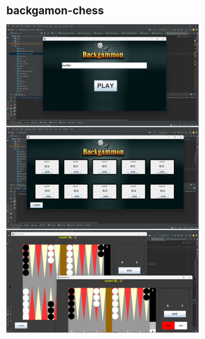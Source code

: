 # backgamon-chess

![MainPage](https://github.com/khaCrz/backgamon-chess/blob/master/img/MainPage.png)
![ListRoom](https://github.com/khaCrz/backgamon-chess/blob/master/img/ListRoom.png)
![Board](https://github.com/khaCrz/backgamon-chess/blob/master/img/Board.png)


